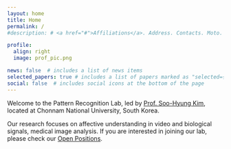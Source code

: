 ```yaml
---
layout: home
title: Home
permalink: /
#description: # <a href="#">Affiliations</a>. Address. Contacts. Moto. Etc.

profile:
  align: right
  image: prof_pic.png

news: false  # includes a list of news items
selected_papers: true # includes a list of papers marked as "selected={true}"
social: false  # includes social icons at the bottom of the page
---
```


Welcome to the Pattern Recognition Lab, led by [Prof. Soo-Hyung Kim](/shkim), located at Chonnam National University, South Korea.

Our research focuses on affective understanding in video and biological signals, medical image analysis. If you are interested in joining our lab, please check our [Open Positions](/open_positions).


